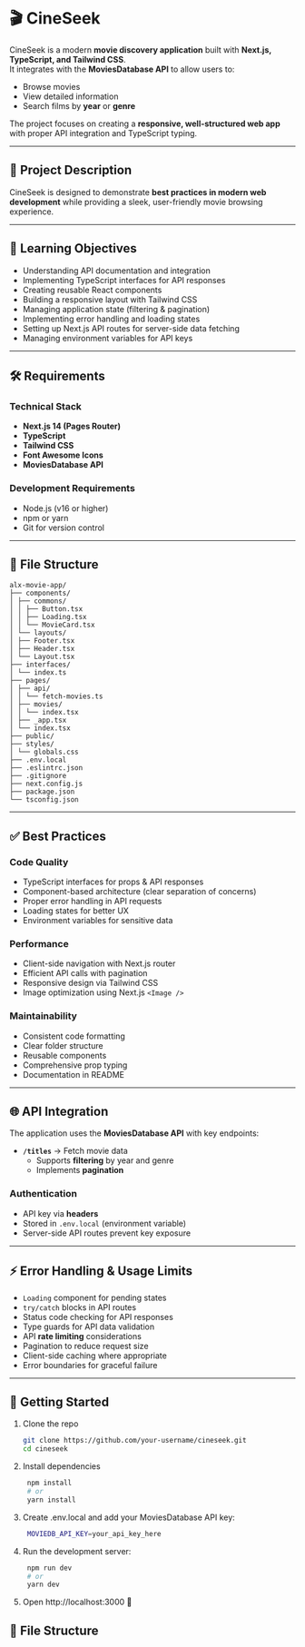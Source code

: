 # 🎬 CineSeek  

CineSeek is a modern **movie discovery application** built with **Next.js, TypeScript, and Tailwind CSS**.  
It integrates with the **MoviesDatabase API** to allow users to:  
- Browse movies  
- View detailed information  
- Search films by **year** or **genre**  

The project focuses on creating a **responsive, well-structured web app** with proper API integration and TypeScript typing.  

---

## 📌 Project Description
CineSeek is designed to demonstrate **best practices in modern web development** while providing a sleek, user-friendly movie browsing experience.  

---

## 🎯 Learning Objectives
- Understanding API documentation and integration  
- Implementing TypeScript interfaces for API responses  
- Creating reusable React components  
- Building a responsive layout with Tailwind CSS  
- Managing application state (filtering & pagination)  
- Implementing error handling and loading states  
- Setting up Next.js API routes for server-side data fetching  
- Managing environment variables for API keys  

---

## 🛠️ Requirements  

### Technical Stack
- **Next.js 14 (Pages Router)**  
- **TypeScript**  
- **Tailwind CSS**  
- **Font Awesome Icons**  
- **MoviesDatabase API**  

### Development Requirements
- Node.js (v16 or higher)  
- npm or yarn  
- Git for version control  

---
## 📂 File Structure
```
alx-movie-app/
├── components/
│ ├── commons/
│ │ ├── Button.tsx
│ │ ├── Loading.tsx
│ │ └── MovieCard.tsx
│ └── layouts/
│ ├── Footer.tsx
│ ├── Header.tsx
│ └── Layout.tsx
├── interfaces/
│ └── index.ts
├── pages/
│ ├── api/
│ │ └── fetch-movies.ts
│ ├── movies/
│ │ └── index.tsx
│ ├── _app.tsx
│ └── index.tsx
├── public/
├── styles/
│ └── globals.css
├── .env.local
├── .eslintrc.json
├── .gitignore
├── next.config.js
├── package.json
└── tsconfig.json
```



---

## ✅ Best Practices  

### Code Quality
- TypeScript interfaces for props & API responses  
- Component-based architecture (clear separation of concerns)  
- Proper error handling in API requests  
- Loading states for better UX  
- Environment variables for sensitive data  

### Performance
- Client-side navigation with Next.js router  
- Efficient API calls with pagination  
- Responsive design via Tailwind CSS  
- Image optimization using Next.js `<Image />`  

### Maintainability
- Consistent code formatting  
- Clear folder structure  
- Reusable components  
- Comprehensive prop typing  
- Documentation in README  

---

## 🌐 API Integration  

The application uses the **MoviesDatabase API** with key endpoints:  
- **`/titles`** → Fetch movie data  
  - Supports **filtering** by year and genre  
  - Implements **pagination**  

### Authentication
- API key via **headers**  
- Stored in `.env.local` (environment variable)  
- Server-side API routes prevent key exposure  

---

## ⚡ Error Handling & Usage Limits  

- `Loading` component for pending states  
- `try/catch` blocks in API routes  
- Status code checking for API responses  
- Type guards for API data validation  
- API **rate limiting** considerations  
- Pagination to reduce request size  
- Client-side caching where appropriate  
- Error boundaries for graceful failure  

---

## 🚀 Getting Started  

1. Clone the repo  
   ```bash
   git clone https://github.com/your-username/cineseek.git
   cd cineseek
   ```
2. Install dependencies
   ```bash
    npm install
    # or
    yarn install
   ```
3. Create .env.local and add your MoviesDatabase API key:
   ```bash
    MOVIEDB_API_KEY=your_api_key_here
   ```

4. Run the development server:
   ```bash
    npm run dev
    # or
    yarn dev
   ```

5. Open http://localhost:3000 🚀

## 📂 File Structure
